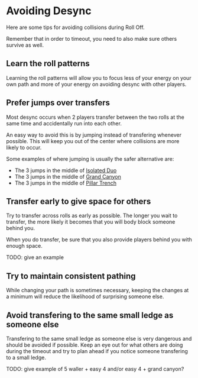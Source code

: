 # Avoiding Desync

Here are some tips for avoiding collisions during Roll Off.

Remember that in order to timeout, you need to also make sure others survive as well.

## Learn the roll patterns

Learning the roll patterns will allow you to focus less of your energy on your own path and more of your energy on avoiding desync with other players.

## Prefer jumps over transfers

Most desync occurs when 2 players transfer between the two rolls at the same time and accidentally run into each other.

An easy way to avoid this is by jumping instead of transfering whenever possible. This will keep you out of the center where collisions are more likely to occur.

Some examples of where jumping is usually the safer alternative are:

* The 3 jumps in the middle of [Isolated Duo](../rolls/isolated-duo.md)
* The 3 jumps in the middle of [Grand Canyon](../rolls/grand-canyon.md)
* The 3 jumps in the middle of [Pillar Trench](../rolls/pillar-trench.md)

## Transfer early to give space for others

Try to transfer across rolls as early as possible. The longer you wait to transfer, the more likely it becomes that you will body block someone behind you.

When you do transfer, be sure that you also provide players behind you with enough space.

TODO: give an example

## Try to maintain consistent pathing

While changing your path is sometimes necessary, keeping the changes at a minimum will reduce the likelihood of surprising someone else.

## Avoid transfering to the same small ledge as someone else

Transfering to the same small ledge as someone else is very dangerous and should be avoided if possible. Keep an eye out for what others are doing during the timeout and try to plan ahead if you notice someone transfering to a small ledge.

TODO: give example of 5 waller + easy 4 and/or easy 4 + grand canyon?
